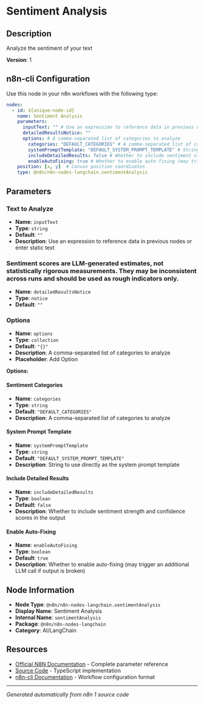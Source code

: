 # Sentiment Analysis

## Description

Analyze the sentiment of your text

**Version**: 1

## n8n-cli Configuration

Use this node in your n8n workflows with the following type:

```yaml
nodes:
  - id: ${unique-node-id}
    name: Sentiment Analysis
    parameters:
      inputText: "" # Use an expression to reference data in previous nodes or enter static text
      detailedResultsNotice: ""
      options: # A comma-separated list of categories to analyze
        categories: "DEFAULT_CATEGORIES" # A comma-separated list of categories to analyze
        systemPromptTemplate: "DEFAULT_SYSTEM_PROMPT_TEMPLATE" # String to use directly as the system prompt template
        includeDetailedResults: false # Whether to include sentiment strength and confidence scores in the output
        enableAutoFixing: true # Whether to enable auto-fixing (may trigger an additional LLM call if output is broken)
    position: [x, y]  # Canvas position coordinates
    type: @n8n/n8n-nodes-langchain.sentimentAnalysis
```

## Parameters

### Text to Analyze

- **Name**: `inputText`
- **Type**: `string`
- **Default**: `""`
- **Description**: Use an expression to reference data in previous nodes or enter static text

### Sentiment scores are LLM-generated estimates, not statistically rigorous measurements. They may be inconsistent across runs and should be used as rough indicators only.

- **Name**: `detailedResultsNotice`
- **Type**: `notice`
- **Default**: `""`

### Options

- **Name**: `options`
- **Type**: `collection`
- **Default**: `"{}"`
- **Description**: A comma-separated list of categories to analyze
- **Placeholder**: Add Option

**Options:**

#### Sentiment Categories
- **Name**: `categories`
- **Type**: `string`
- **Default**: `"DEFAULT_CATEGORIES"`
- **Description**: A comma-separated list of categories to analyze

#### System Prompt Template
- **Name**: `systemPromptTemplate`
- **Type**: `string`
- **Default**: `"DEFAULT_SYSTEM_PROMPT_TEMPLATE"`
- **Description**: String to use directly as the system prompt template

#### Include Detailed Results
- **Name**: `includeDetailedResults`
- **Type**: `boolean`
- **Default**: `false`
- **Description**: Whether to include sentiment strength and confidence scores in the output

#### Enable Auto-Fixing
- **Name**: `enableAutoFixing`
- **Type**: `boolean`
- **Default**: `true`
- **Description**: Whether to enable auto-fixing (may trigger an additional LLM call if output is broken)



## Node Information

- **Node Type**: `@n8n/n8n-nodes-langchain.sentimentAnalysis`
- **Display Name**: Sentiment Analysis
- **Internal Name**: `sentimentAnalysis`
- **Package**: `@n8n/n8n-nodes-langchain`
- **Category**: AI/LangChain

## Resources

- [Official N8N Documentation](https://docs.n8n.io/integrations/builtin/cluster-nodes/root-nodes/n8n-nodes-langchain.sentimentanalysis/) - Complete parameter reference
- [Source Code](https://github.com/n8n-io/n8n/blob/master/packages/@n8n/nodes-langchain/nodes/chains/SentimentAnalysis/SentimentAnalysis.node.ts) - TypeScript implementation
- [n8n-cli Documentation](https://github.com/edenreich/n8n-cli) - Workflow configuration format

---
*Generated automatically from n8n 1 source code*

